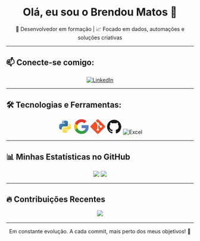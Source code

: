 <h1 align="center">Olá, eu sou o Brendou Matos 👋</h1>

<p align="center">
  🚀 Desenvolvedor em formação | 📈 Focado em dados, automações e soluções criativas
</p>

---

<h2>📫 Conecte-se comigo:</h2>

<p align="center">
  <a href="https://www.linkedin.com/in/brendoumatos/" target="_blank">
    <img alt="LinkedIn" src="https://img.shields.io/badge/LinkedIn-0077B5?style=for-the-badge&logo=linkedin&logoColor=white"/>
  </a>
</p>

---

<h2>🛠️ Tecnologias e Ferramentas:</h2>

<p align="center">
  <img src="https://raw.githubusercontent.com/devicons/devicon/master/icons/python/python-original.svg" alt="Python" width="40" height="40"/>
  <img src="https://raw.githubusercontent.com/devicons/devicon/master/icons/google/google-original.svg" alt="Google Apps Script" width="40" height="40"/>
  <img src="https://raw.githubusercontent.com/devicons/devicon/master/icons/git/git-original.svg" alt="Git" width="40" height="40"/>
  <img src="https://raw.githubusercontent.com/devicons/devicon/master/icons/github/github-original.svg" alt="GitHub" width="40" height="40"/>
  <img src="https://img.icons8.com/color/48/000000/microsoft-excel-2019--v1.png" alt="Excel" width="40" height="40"/>
</p>

---

<h2>📊 Minhas Estatísticas no GitHub</h2>

<p align="center">
  <img src="https://readme-stats-brendou-matos-projects.vercel.app/api?username=brendoumatos&show_icons=true&theme=dark" height="180em"/>
  <img src="https://readme-stats-brendou-matos-projects.vercel.app//api/top-langs/?username=brendoumatos&layout=compact&theme=dark" height="180em"/>
</p>

---

<h2>🔥 Contribuições Recentes</h2>

<p align="center">
  <img src="https://github-readme-streak-stats.herokuapp.com/?user=brendoumatos&theme=dark" height="180em"/>
</p>

---

<p align="center">
  Em constante evolução. A cada commit, mais perto dos meus objetivos! 🚀
</p>
